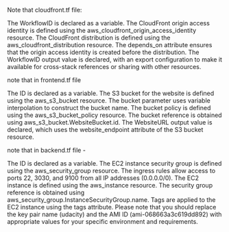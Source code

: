 Note that cloudfront.tf file:

The WorkflowID is declared as a variable.
The CloudFront origin access identity is defined using the aws_cloudfront_origin_access_identity resource.
The CloudFront distribution is defined using the aws_cloudfront_distribution resource. The depends_on attribute ensures that the origin access identity is created before the distribution.
The WorkflowID output value is declared, with an export configuration to make it available for cross-stack references or sharing with other resources.

note that in frontend.tf file

The ID is declared as a variable.
The S3 bucket for the website is defined using the aws_s3_bucket resource. The bucket parameter uses variable interpolation to construct the bucket name.
The bucket policy is defined using the aws_s3_bucket_policy resource. The bucket reference is obtained using aws_s3_bucket.WebsiteBucket.id.
The WebsiteURL output value is declared, which uses the website_endpoint attribute of the S3 bucket resource.

note that in backend.tf file -

The ID is declared as a variable.
The EC2 instance security group is defined using the aws_security_group resource. The ingress rules allow access to ports 22, 3030, and 9100 from all IP addresses (0.0.0.0/0).
The EC2 instance is defined using the aws_instance resource. The security group reference is obtained using aws_security_group.InstanceSecurityGroup.name.
Tags are applied to the EC2 instance using the tags attribute.
Please note that you should replace the key pair name (udacity) and the AMI ID (ami-068663a3c619dd892) with appropriate values for your specific environment and requirements.